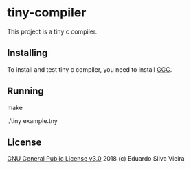 # tiny-compiler
  This project is a tiny c compiler.
  
  
## Installing
  To install and test tiny c compiler, you need to install [GGC](https://gcc.gnu.org/).
  
## Running
  make
  
  ./tiny example.tny
  
  
## License
[GNU General Public License v3.0](https://github.com/euodeionomedeusuario/tiny-compiler/blob/master/LICENSE) 2018 (c) Eduardo Silva Vieira

